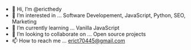 - 👋 Hi, I’m @ericthedy
- 👀 I’m interested in ... Software Developement, JavaScript, Python, SEO, Marketing
- 🌱 I’m currently learning ... Vanilla JavaScript
- 💞️ I’m looking to collaborate on ... Open source projects
- 📫 How to reach me ... erict70445@gmail.com

<!---
ericthedy/ericthedy is a ✨ special ✨ repository because its `README.md` (this file) appears on your GitHub profile.
You can click the Preview link to take a look at your changes.
--->
